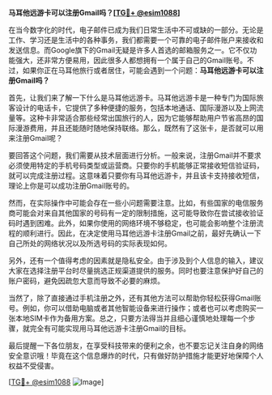 **马耳他远游卡可以注册Gmail吗？[[TG💪+ @esim1088](https://t.me/s/esim1088)]**

在当今数字化的时代，电子邮件已成为我们日常生活中不可或缺的一部分。无论是工作、学习还是生活中的各种事务，我们都需要一个可靠的电子邮件账户来接收和发送信息。而Google旗下的Gmail无疑是许多人首选的邮箱服务之一。它不仅功能强大，还非常方便易用，因此很多人都想拥有一个属于自己的Gmail账号。不过，如果你正在马耳他旅行或者居住，可能会遇到一个问题：**马耳他远游卡可以注册Gmail吗？**

首先，让我们来了解一下什么是马耳他远游卡。马耳他远游卡是一种专门为国际旅客设计的电话卡，它提供了多种便捷的服务，包括本地通话、国际漫游以及上网流量等。这种卡非常适合那些经常出国旅行的人，因为它能够帮助用户节省高昂的国际漫游费用，并且还能随时随地保持联络。那么，既然有了这张卡，是否就可以用来注册Gmail呢？

要回答这个问题，我们需要从技术层面进行分析。一般来说，注册Gmail并不要求必须使用特定的手机号码类型或运营商。只要你的手机能够正常接收短信验证码，就可以完成注册过程。这意味着只要你有马耳他远游卡，并且该卡支持接收短信，理论上你是可以成功注册Gmail账号的。

然而，在实际操作中可能会存在一些小问题需要注意。比如，有些国家的电信服务商可能会对来自其他国家的号码有一定的限制措施，这可能导致你在尝试接收验证码时遇到困难。此外，如果你使用的网络环境不够稳定，也可能会影响整个注册流程的顺利进行。因此，在决定使用马耳他远游卡注册Gmail之前，最好先确认一下自己所处的网络状况以及所选号码的实际表现如何。

另外，还有一个值得考虑的因素就是隐私安全。由于涉及到个人信息的输入，建议大家在选择注册平台时尽量挑选正规渠道提供的服务。同时也要注意保护好自己的账户密码，避免因疏忽大意而导致不必要的麻烦。

当然了，除了直接通过手机注册之外，还有其他方法可以帮助你轻松获得Gmail账号。例如，你可以借助电脑或者其他智能设备来进行操作；或者也可以考虑购买一张本地SIM卡作为备用方案。总之，只要方法得当并且细心谨慎地处理每一个步骤，就完全有可能实现用马耳他远游卡注册Gmail的目标。

最后提醒一下各位朋友，在享受科技带来的便利之余，也不要忘记关注自身的网络安全意识哦！毕竟在这个信息爆炸的时代，只有做好防护措施才能更好地保障个人权益不受侵害。

[[TG💪+ @esim1088](https://t.me/s/esim1088) ![Image](https://i.postimg.cc/4NQfJmqS/Snipaste-2025-05-13-00-14-12.png)]